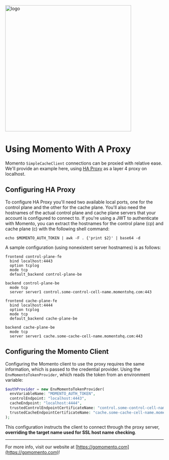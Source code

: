 <img src="https://docs.momentohq.com/img/logo.svg" alt="logo" width="400"/>

# Using Momento With A Proxy

Momento `SimpleCacheClient` connections can be proxied with relative ease. We'll provide an example here, using
[HA Proxy](https://www.haproxy.com/) as a layer 4 proxy on localhost.

## Configuring HA Proxy

To configure HA Proxy you'll need two available local ports, one for the control plane and the other for the cache
plane. You'll also need the hostnames of the actual control plane and cache plane servers that your account is
configured to connect to. If you're using a JWT to authenticate with Momento, you can extract the hostnames for the
control plane (cp) and cache plane (c) with the following shell command:

```shell
echo $MOMENTO_AUTH_TOKEN | awk -F . {'print $2}' | base64 -d
```

A sample configuration (using nonexistent server hostnames) is as follows:

```text
frontend control-plane-fe
  bind localhost:4443
  option tcplog
  mode tcp
  default_backend control-plane-be

backend control-plane-be
  mode tcp
  server server1 control.some-control-cell-name.momentohq.com:443

frontend cache-plane-fe
  bind localhost:4444
  option tcplog
  mode tcp
  default_backend cache-plane-be

backend cache-plane-be
  mode tcp
  server server1 cache.some-cache-cell-name.momentohq.com:443
```

## Configuring the Momento Client

Configuring the Momento client to use the proxy requires the same information, which is passed to the credential
provider. Using the `EnvMomentoTokenProvider`, which reads the token from an environment variable:

```php
$authProvider = new EnvMomentoTokenProvider(
  envVariableName: "MOMENTO_AUTH_TOKEN",
  controlEndpoint: "localhost:4443",
  cacheEndpoint: "localhost:4444",
  trustedControlEndpointCertificateName: "control.some-control-cell-name.momentohq.com",
  trustedCacheEndpointCertificateName: "cache.some-cache-cell-name.momentohq.com"
);
```

This configuration instructs the client to connect through the proxy server, **overriding the target name used for SSL
host name checking**.

----------------------------------------------------------------------------------------
For more info, visit our website at [https://gomomento.com](https://gomomento.com)!
